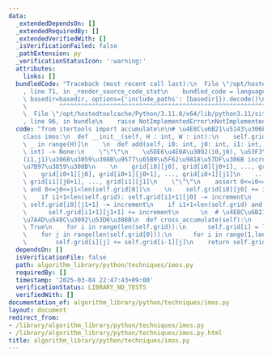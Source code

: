 ```yaml
---
data:
  _extendedDependsOn: []
  _extendedRequiredBy: []
  _extendedVerifiedWith: []
  _isVerificationFailed: false
  _pathExtension: py
  _verificationStatusIcon: ':warning:'
  attributes:
    links: []
  bundledCode: "Traceback (most recent call last):\n  File \"/opt/hostedtoolcache/Python/3.11.0/x64/lib/python3.11/site-packages/onlinejudge_verify/documentation/build.py\"\
    , line 71, in _render_source_code_stat\n    bundled_code = language.bundle(stat.path,\
    \ basedir=basedir, options={'include_paths': [basedir]}).decode()\n          \
    \         ^^^^^^^^^^^^^^^^^^^^^^^^^^^^^^^^^^^^^^^^^^^^^^^^^^^^^^^^^^^^^^^^^^^^^^^^^^^^^^^^^\n\
    \  File \"/opt/hostedtoolcache/Python/3.11.0/x64/lib/python3.11/site-packages/onlinejudge_verify/languages/python.py\"\
    , line 96, in bundle\n    raise NotImplementedError\nNotImplementedError\n"
  code: "from itertools import accumulate\n\n# \u4E8C\u6B21\u5143\u306Eimos\u6CD5\n\
    class imos:\n  def __init__(self, H : int, W : int):\n    self.grid = [[0]*W for\
    \ _ in range(H)]\n    \n  def add(self, i0: int, j0: int, i1: int, j1: int, increment:\
    \ int) -> None:\n    \"\"\"\n    \u5DE6\u4E0A\u3092(i0,j0), \u53F3\u4E0B\u3092\
    (i1,j1)\u3068\u3059\u308B\u9577\u65B9\u5F62\u9818\u57DF\u306B increment \u52A0\
    \u7B97\u3059\u308B\n    \n    grid[i0][j0], grid[i0][j0+1], ..., grid[i0][j1]\n\
    \    grid[i0+1][j0], grid[i0+1][j0+1], ..., grid[i0+1][j1]\n    ...\n    grid[i1][j0],\
    \ grid[i1][j0+1], ..., grid[i1][j1]\n    \"\"\"\n    assert 0<=i0<=i1<len(self.grid)\
    \ and 0<=j0<=j1<len(self.grid[0])\n    \n    self.grid[i0][j0] += increment\n\
    \    if i1+1<len(self.grid): self.grid[i1+1][j0] -= increment\n    if j1+1<len(self.grid[0]):\
    \ self.grid[i0][j1+1] -= increment\n    if i1+1<len(self.grid) and j1+1<len(self.grid[0]):\n\
    \      self.grid[i1+1][j1+1] += increment\n      \n  # \u4E8C\u6B21\u5143\u7D2F\
    \u7A4D\u548C\u3092\u53D6\u308B\n  def cross_accumulate(self):\n    self.flag =\
    \ True\n    for i in range(len(self.grid)):\n      self.grid[i] = list(accumulate(self.grid[i]))\n\
    \    for j in range(len(self.grid[0])):\n      for i in range(1,len(self.grid)):\n\
    \        self.grid[i][j] += self.grid[i-1][j]\n    return self.grid"
  dependsOn: []
  isVerificationFile: false
  path: algorithm_library/python/techniques/imos.py
  requiredBy: []
  timestamp: '2025-03-04 22:47:43+09:00'
  verificationStatus: LIBRARY_NO_TESTS
  verifiedWith: []
documentation_of: algorithm_library/python/techniques/imos.py
layout: document
redirect_from:
- /library/algorithm_library/python/techniques/imos.py
- /library/algorithm_library/python/techniques/imos.py.html
title: algorithm_library/python/techniques/imos.py
---
```

